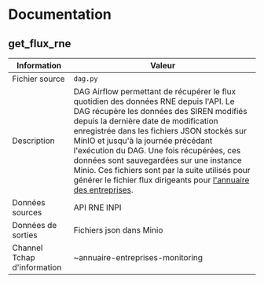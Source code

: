 # Documentation

## get_flux_rne

| Information | Valeur |
| -------- | -------- |
| Fichier source     | `dag.py`     |
| Description | DAG Airflow permettant de récupérer le flux quotidien des données RNE depuis l'API. Le DAG récupère les données des SIREN modifiés depuis la dernière date de modification enregistrée dans les fichiers JSON stockés sur MinIO et jusqu'à la journée précédant l'exécution du DAG. Une fois récupérées, ces données sont sauvegardées sur une instance Minio. Ces fichiers sont par la suite utilisés pour générer le fichier flux dirigeants pour [l'annuaire des entreprises](https://annuaire-entreprises.data.gouv.fr). | Quotidien |
| Données sources | API RNE INPI |
| Données de sorties | Fichiers json dans Minio |
| Channel Tchap d'information | ~annuaire-entreprises-monitoring |
